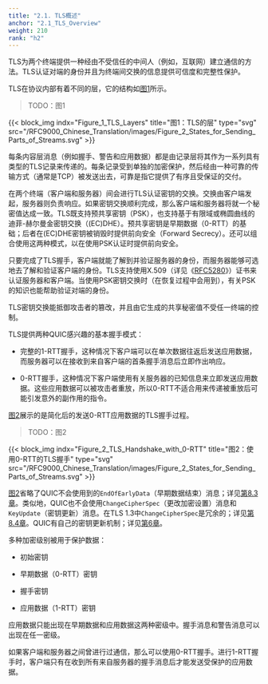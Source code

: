 ```yaml
---
title: "2.1. TLS概述"
anchor: "2.1_TLS_Overview"
weight: 210
rank: "h2"
---
```


TLS为两个终端提供一种经由不受信任的中间人（例如，互联网）建立通信的方法。TLS认证对端的身份并且为终端间交换的信息提供可信度和完整性保护。

TLS在协议内部有着不同的层，它的结构如[图1]()所示。

> TODO：图1

{{< block_img
indx="Figure_1_TLS_Layers"
title="图1：TLS的层"
type="svg"
src="/RFC9000_Chinese_Translation/images/Figure_2_States_for_Sending_Parts_of_Streams.svg" >}}

每条内容层消息（例如握手、警告和应用数据）都是由记录层将其作为一系列具有类型的TLS记录来传递的。每条记录受到单独的加密保护，然后经由一种可靠的传输方式（通常是TCP）被发送出去，可靠是指它提供了有序且受保证的交付。

在两个终端（客户端和服务器）间会进行TLS认证密钥的交换。交换由客户端发起，服务器则负责响应。如果密钥交换顺利完成，那么客户端和服务器将就一个秘密值达成一致。TLS既支持预共享密钥（PSK），也支持基于有限域或椭圆曲线的迪菲-赫尔曼金密钥交换（(EC)DHE）。预共享密钥是早期数据（0-RTT）的基础；后者在(EC)DHE密钥被销毁时提供前向安全（Forward Secrecy）。还可以组合使用这两种模式，以在使用PSK认证时提供前向安全。

只要完成了TLS握手，客户端就能了解到并验证服务器的身份，而服务器能够可选地去了解和验证客户端的身份。TLS支持使用X.509（详见《[RFC5280]()》）证书来认证服务器和客户端。当使用PSK密钥交换时（在恢复过程中会用到），有关PSK的知识也能帮助验证对端的身份。

TLS密钥交换能抵御攻击者的篡改，并且由它生成的共享秘密值不受任一终端的控制。

TLS提供两种QUIC感兴趣的基本握手模式：

* 完整的1-RTT握手，这种情况下客户端可以在单次数据往返后发送应用数据，而服务器可以在接收到来自客户端的首条握手消息后立即作出响应。

* 0-RTT握手，这种情况下客户端使用有关服务器的已知信息来立即发送应用数据。这些应用数据可以被攻击者重放，所以0-RTT不适合用来传递被重放后可能引发意外的副作用的指令。

[图2]()展示的是简化后的发送0-RTT应用数据的TLS握手过程。

> TODO：图2

{{< block_img
indx="Figure_2_TLS_Handshake_with_0-RTT"
title="图2：使用0-RTT的TLS握手"
type="svg"
src="/RFC9000_Chinese_Translation/images/Figure_2_States_for_Sending_Parts_of_Streams.svg" >}}

[图2]()省略了QUIC不会使用到的`EndOfEarlyData`（早期数据结束）消息；详见[第8.3章]()。类似地，QUIC也不会使用`ChangeCipherSpec`（更改加密设置）消息和`KeyUpdate`（密钥更新）消息。在TLS 1.3中`ChangeCipherSpec`是冗余的；详见[第8.4章]()。QUIC有自己的密钥更新机制；详见[第6章]()。

多种加密级别被用于保护数据：

* 初始密钥

* 早期数据（0-RTT）密钥

* 握手密钥

* 应用数据（1-RTT）密钥

应用数据只能出现在早期数据和应用数据这两种密级中。握手消息和警告消息可以出现在任一密级。

如果客户端和服务器之间曾进行过通信，那么可以使用0-RTT握手。进行1-RTT握手时，客户端只有在收到所有来自服务器的握手消息后才能发送受保护的应用数据。
